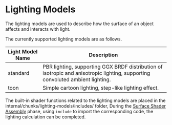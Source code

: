 # Lighting Models

The lighting models are used to describe how the surface of an object affects and interacts with light.

The currently supported lighting models are as follows.

| Light Model Name | Description                                                         |
| ------------ | ------------------------------------------------------------ |
| standard     | PBR lighting, supporting GGX BRDF distribution of isotropic and anisotropic lighting, supporting convoluted ambient lighting. |
| toon         | Simple cartoon lighting, step-like lighting effect.               |

The built-in shader functions related to the lighting models are placed in the internal/chunks/lighting-models/includes/ folder, During the [Surface Shader Assembly](./shader-assembly.md) phase, using `include` to import the corresponding code, the lighting calculation can be completed.
